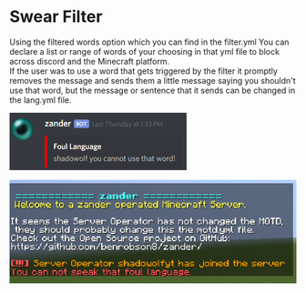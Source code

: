 # Swear Filter

Using the filtered words option which you can find in the filter.yml You can declare a list or range of words of your choosing in that yml file to block across discord and the Minecraft platform.  
If the user was to use a word that gets triggered by the filter it promptly removes the message and sends them a little message saying you shouldn't use that word, but the message or sentence that it sends can be changed in the lang.yml file.

![Example of the filter bring used on Discord](../.gitbook/assets/image%20%282%29.png)

![Example of the filter being used in Minecraft.](../.gitbook/assets/d3b9f33fa5219844ba7139747d7762d2.png)

